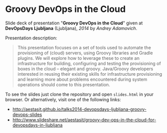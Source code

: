 
# Groovy DevOps in the Cloud

Slide deck of presentation "**Groovy DevOps in the Cloud**" given at **DevOpsDays Ljubljana** (Ljubljana), *2014* by *Andrey Adamovich*.

Presentation description:

> This presentation focuses on a set of tools used to automate the provisioning of (cloud) servers, using Groovy libraries and Gradle plugins. We will explore how to leverage these to create an infrastructure for building, configuring and testing the provisioning of boxes in the cloud – elegant and groovy.  Java/Groovy developers interested in reusing their existing skills for infrastructure provisioning and learning more about problems encountered during system operations should come to this presentation.


To see the slides just clone the repository and open `slides.html` in your browser. Or alternatively, visit one of the following links:

- <http://aestasit.github.io/talks2014-devopsdays-ljubljana-groovy-devops-slides>
- <http://www.slideshare.net/aestasit/groovy-dev-ops-in-the-cloud-for-devopsdays-in-ljubljana>

